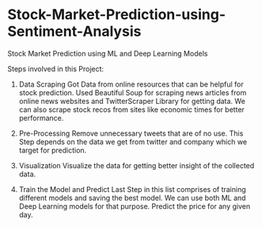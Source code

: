 # Stock-Market-Prediction-using-Sentiment-Analysis
Stock Market Prediction using ML and Deep Learning Models

Steps involved in this Project:
1) Data Scraping
Got Data from online resources that can be helpful for stock prediction. Used Beautiful Soup for scraping news articles from online news websites and TwitterScraper Library for getting data. We can also scrape stock recos from sites like economic times for better performance. 

2) Pre-Processing
Remove unnecessary tweets that are of no use. This Step depends on the data we get from twitter and company which we target for prediction.

3) Visualization
Visualize the data for getting better insight of the collected data.

4) Train the Model and Predict
Last Step in this list comprises of training different models and saving the best model. We can use both ML and Deep Learning models for that purpose. Predict the price for any given day.

